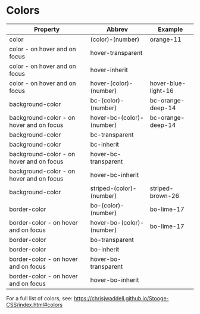# Colors


| Property |Abbrev| Example |
|----------|--------|--------|
| color | (color)-(number) | orange-11 |
| color  - on hover and on focus | hover-transparent | |
| color  - on hover and on focus | hover-inherit | |
| color  - on hover and on focus | hover-(color)-(number) | hover-blue-light-16 |
| background-color | bc-(color)-(number) | bc-orange-deep-14 |
| background-color - on hover and on focus | hover-bc-(color)-(number) | bc-orange-deep-14 |
| background-color | bc-transparent | |
| background-color | bc-inherit | |
| background-color - on hover and on focus | hover-bc-transparent | |
| background-color - on hover and on focus | hover-bc-inherit | |
| background-color | striped-(color)-(number) | striped-brown-26 |
| border-color | bo-(color)-(number) | bo-lime-17 |
| border-color  - on hover and on focus | hover-bo-(color)-(number) | bo-lime-17 |
| border-color |  bo-transparent |  |
| border-color |  bo-inherit |  |
| border-color - on hover and on focus | hover-bo-transparent |  |
| border-color - on hover and on focus | hover-bo-inherit |  |


For a full list of colors, see:
https://chrisjwaddell.github.io/Stooge-CSS/index.html#colors


